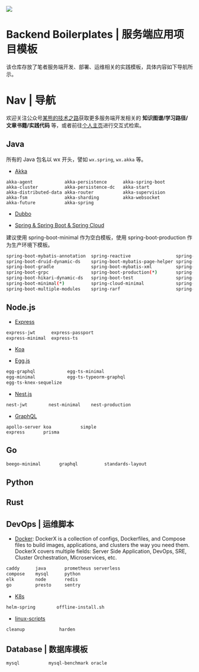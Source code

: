 ![](https://i.postimg.cc/qvkqRvPk/image.png)

# Backend Boilerplates | 服务端应用项目模板

该仓库存放了笔者服务端开发、部署、运维相关的实践模板，具体内容如下导航所示。

# Nav | 导航

欢迎关注公众号[某熊的技术之路](https://i.postimg.cc/vH5XmBzr/qrcode-for-gh-f6ddfe4d9124-344.jpg)获取更多服务端开发相关的 **知识图谱/学习路径/文章书籍/实践代码** 等，或者前往[个人主页](http://wxyyxc1992.github.io/home/)进行交互式检索。

## Java

所有的 Java 包名以 wx 开头，譬如 `wx.spring`, `wx.akka` 等。

- [Akka](./java/akka)

```
akka-agent            akka-persistence      akka-spring-boot
akka-cluster          akka-persistence-dc   akka-start
akka-distributed-data akka-router           akka-supervision
akka-fsm              akka-sharding         akka-websocket
akka-future           akka-spring
```

- [Dubbo](./java/dubbo)

* [Spring & Spring Boot & Spring Cloud](./java/spring)

建议使用 spring-boot-minimal 作为空白模板，使用 spring-boot-production 作为生产环境下模板。

```sh
spring-boot-mybatis-annotation  spring-reactive                 spring-security-jwt
spring-boot-druid-dynamic-ds    spring-boot-mybatis-page-helper spring-reactive-client          spring-security-login
spring-boot-gradle              spring-boot-mybatis-xml         spring-reactive-functional      spring-security-oauth2
spring-boot-grpc                spring-boot-production(*)       spring-reactive-oauth           spring-security-rest
spring-boot-hikari-dynamic-ds   spring-boot-test                spring-reactive-security        spring-security-socket
spring-boot-minimal(*)          spring-cloud-minimal            spring-security-5               spring-security-taglibs
spring-boot-multiple-modules    spring-rarf                     spring-security-basic-auth
```

## Node.js

- [Express](./node/express)

```sh
express-jwt      express-passport
express-minimal  express-ts
```

- [Koa](./node/koa)

- [Egg.js](./node/egg)

```sh
egg-graphql            egg-ts-minimal
egg-minimal            egg-ts-typeorm-graphql
egg-ts-knex-sequelize
```

- [Nest.js](./node/nest)

```sh
nest-jwt        nest-minimal    nest-production
```

- [GraphQL](./node/graphql)

```
apollo-server koa           simple
express       prisma
```

## Go

```sh
beego-minimal       graphql          standards-layout
```

## Python

## Rust

## DevOps | 运维脚本

- [Docker](./dev-ops/docker): DockerX is a collection of configs, Dockerfiles, and Compose files to build images, applications, and clusters the way you need them. DockerX covers multiple fields: Server Side Application, DevOps, SRE, Cluster Orchestration, Microservices, etc.

```sh
caddy      java       prometheus serverless
compose    mysql      python
elk        node       redis
go         presto     sentry
```

- [K8s](./dev-ops/k8s)

```sh
helm-spring        offline-install.sh
```

- [linux-scripts](./dev-ops/linux-scripts)

```sh
cleanup             harden
```

## Database | 数据库模板

```sh
mysql           mysql-benchmark oracle
```
